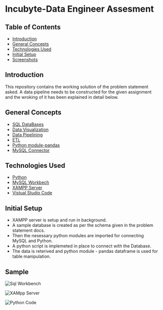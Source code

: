 # Incubyte-Data Engineer Assesment

## Table of Contents
* [Introduction](#introduction)
* [General Concepts](#general-concepts)
* [Technologies Used](#technologies-used)
* [Initial Setup](#initial-setup)
* [Screenshots](#screenshots)





## Introduction
This repository contains the working solution of the problem statement asked. A data pipeline needs to be constructed for the given assignment and the wroking of it has been explained in detail below.

## General Concepts
* [SQL DataBases](https://www.oracle.com/in/database/what-is-database/#:~:text=A%20database%20is%20an%20organized,database%20management%20system%20(DBMS).&text=The%20data%20can%20then%20be,updated%2C%20controlled%2C%20and%20organized.)
* [Data Visualization](https://www.wikiwand.com/en/Data_visualization)
* [Data Pipelining](https://hazelcast.com/glossary/data-pipeline/)
* [ETL](https://www.wikiwand.com/en/Extract,_transform,_load)
* [Python module-pandas](https://pandas.pydata.org/pandas-docs/stable/reference/api/pandas.DataFrame.html)
* [MySQL Connector](https://www.mysql.com/products/connector/)

## Technologies Used
* [Python](https://docs.python.org/3/)
* [MySQL Workbech](https://www.mysql.com/products/workbench/)
* [XAMPP Server](https://www.apachefriends.org/blog/news-article-61070.html)
* [Vistual Studio Code](https://code.visualstudio.com/)


## Initial Setup
* XAMPP server is setup and run in background.
* A sample database is created as per the schema given in the problem statement docs.
* Then the nesessary python modules are imported for connecting MySQL and Python.
* A python script is implemeted in place to connect with the Database.
* The data is reterived and python module - pandas dataframe is used for table manipulation.

## Sample 

![Sql Workbench](https://user-images.githubusercontent.com/43396684/141467620-eeb3b10d-5e06-4d4b-86ed-566f9c1a42b8.png)


![XAMpp Server](https://user-images.githubusercontent.com/43396684/141467534-38efac10-12b5-4de7-a059-e4e000a1998f.png)



![Python Code](https://user-images.githubusercontent.com/43396684/141467556-56f9fe00-acfb-495f-9c76-9beb6b9beea4.png)


